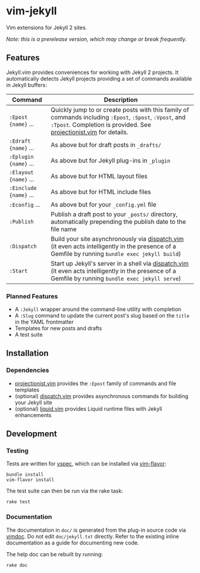# vim-jekyll

Vim extensions for Jekyll 2 sites.

*Note: this is a prerelease version, which may change or break frequently.*

<!--[![Build Status][buildimg]](https://travis-ci.org/noahfrederick/vim-jekyll)-->

## Features

Jekyll.vim provides conveniences for working with Jekyll 2 projects. It
automatically detects Jekyll projects providing a set of commands available in
Jekyll buffers:

| Command                | Description |
|------------------------|-------------|
| `:Epost {name}` ...    | Quickly jump to or create posts with this family of commands including `:Epost`, `:Spost`, `:Vpost`, and `:Tpost`. Completion is provided. See [projectionist.vim][projectionist] for details.
| `:Edraft {name}` ...   | As above but for draft posts in `_drafts/`
| `:Eplugin {name}` ...  | As above but for Jekyll plug-ins in `_plugin`
| `:Elayout {name}` ...  | As above but for HTML layout files
| `:Einclude {name}` ... | As above but for HTML include files
| `:Econfig` ...         | As above but for your `_config.yml` file
| `:Publish`             | Publish a draft post to your `_posts/` directory, automatically prepending the publish date to the file name |
| `:Dispatch`            | Build your site asynchronously via [dispatch.vim][dispatch] (it even acts intelligently in the presence of a Gemfile by running `bundle exec jekyll build`) |
| `:Start`               | Start up Jekyll's server in a shell via [dispatch.vim][dispatch] (it even acts intelligently in the presence of a Gemfile by running `bundle exec jekyll serve`) |

### Planned Features

- A `:Jekyll` wrapper around the command-line utility with completion
- A `:Slug` command to update the current post's slug based on the `title` in the YAML frontmatter
- Templates for new posts and drafts
- A test suite

## Installation

### Dependencies

- [projectionist.vim][projectionist] provides the `:Epost` family of commands and file templates
- (optional) [dispatch.vim][dispatch] provides asynchronous commands for building your Jekyll site
- (optional) [liquid.vim][liquid] provides Liquid runtime files with Jekyll enhancements

[projectionist]: https://github.com/tpope/vim-projectionist
[dispatch]: https://github.com/tpope/vim-dispatch
[liquid]: https://github.com/tpope/vim-liquid

## Development

### Testing

Tests are written for [vspec][vspec], which can be installed via
[vim-flavor][vim-flavor]:

	bundle install
	vim-flavor install

The test suite can then be run via the rake task:

	rake test

### Documentation

The documentation in `doc/` is generated from the plug-in source code via
[vimdoc][vimdoc]. Do not edit `doc/jekyll.txt` directly. Refer to the
existing inline documentation as a guide for documenting new code.

The help doc can be rebuilt by running:

	rake doc

[buildimg]: https://travis-ci.org/noahfrederick/vim-jekyll.png?branch=master
[vspec]: https://github.com/kana/vim-vspec
[vim-flavor]: https://github.com/kana/vim-flavor
[vimdoc]: https://github.com/google/vimdoc
